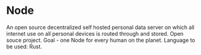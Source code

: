 # Node
An open source decentralized self hosted personal data server on which all internet use on all personal devices is routed through and stored. Open souce project. Goal - one Node for every human on the planet. Language to be used: Rust.
